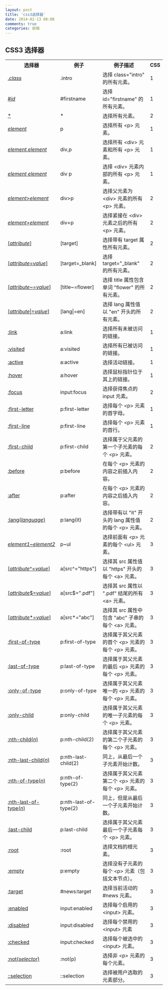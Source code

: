 ```yaml
---
layout: post
title: 'css3选择器'
date: 2014-02-13 08:08
comments: true
categories: 前端
---
```

<h2>CSS3 选择器</h2>

<table class="table table-hover">
	<tbody>
		<tr>
			<th >选择器</th>
			<th >例子</th>
			<th >例子描述</th>
			<th >CSS</th>
		</tr>
		<tr>
			<td ><a href="http://www.w3school.com.cn/cssref/selector_class.asp">.<em>class</em></a></td>
			<td >.intro</td>
			<td >选择 class=&quot;intro&quot; 的所有元素。</td>
			<td >1</td>
		</tr>
		<tr>
			<td ><a href="http://www.w3school.com.cn/cssref/selector_id.asp">#<em>id</em></a></td>
			<td >#firstname</td>
			<td >选择 id=&quot;firstname&quot; 的所有元素。</td>
			<td >1</td>
		</tr>
		<tr>
			<td ><a href="http://www.w3school.com.cn/cssref/selector_all.asp">*</a></td>
			<td >*</td>
			<td >选择所有元素。</td>
			<td >2</td>
		</tr>
		<tr>
			<td ><a href="http://www.w3school.com.cn/cssref/selector_element.asp"><em>element</em></a></td>
			<td >p</td>
			<td >选择所有 &lt;p&gt; 元素。</td>
			<td >1</td>
		</tr>
		<tr>
			<td ><a href="http://www.w3school.com.cn/cssref/selector_element_comma.asp"><em>element</em>,<em>element</em></a></td>
			<td >div,p</td>
			<td >选择所有 &lt;div&gt; 元素和所有 &lt;p&gt; 元素。</td>
			<td >1</td>
		</tr>
		<tr>
			<td ><a href="http://www.w3school.com.cn/cssref/selector_element_element.asp"><em>element</em>&nbsp;<em>element</em></a></td>
			<td >div p</td>
			<td >选择 &lt;div&gt; 元素内部的所有 &lt;p&gt; 元素。</td>
			<td >1</td>
		</tr>
		<tr>
			<td ><a href="http://www.w3school.com.cn/cssref/selector_element_gt.asp"><em>element</em>&gt;<em>element</em></a></td>
			<td >div&gt;p</td>
			<td >选择父元素为 &lt;div&gt; 元素的所有 &lt;p&gt; 元素。</td>
			<td >2</td>
		</tr>
		<tr>
			<td ><a href="http://www.w3school.com.cn/cssref/selector_element_plus.asp"><em>element</em>+<em>element</em></a></td>
			<td >div+p</td>
			<td >选择紧接在 &lt;div&gt; 元素之后的所有 &lt;p&gt; 元素。</td>
			<td >2</td>
		</tr>
		<tr>
			<td ><a href="http://www.w3school.com.cn/cssref/selector_attribute.asp">[<em>attribute</em>]</a></td>
			<td >[target]</td>
			<td >选择带有 target 属性所有元素。</td>
			<td >2</td>
		</tr>
		<tr>
			<td ><a href="http://www.w3school.com.cn/cssref/selector_attribute_value.asp">[<em>attribute</em>=<em>value</em>]</a></td>
			<td >[target=_blank]</td>
			<td >选择 target=&quot;_blank&quot; 的所有元素。</td>
			<td >2</td>
		</tr>
		<tr>
			<td ><a href="http://www.w3school.com.cn/cssref/selector_attribute_value_contain.asp">[<em>attribute</em>~=<em>value</em>]</a></td>
			<td >[title~=flower]</td>
			<td >选择 title 属性包含单词 &quot;flower&quot; 的所有元素。</td>
			<td >2</td>
		</tr>
		<tr>
			<td ><a href="http://www.w3school.com.cn/cssref/selector_attribute_value_start.asp">[<em>attribute</em>|=<em>value</em>]</a></td>
			<td >[lang|=en]</td>
			<td >选择 lang 属性值以 &quot;en&quot; 开头的所有元素。</td>
			<td >2</td>
		</tr>
		<tr>
			<td ><a href="http://www.w3school.com.cn/cssref/selector_link.asp">:link</a></td>
			<td >a:link</td>
			<td >选择所有未被访问的链接。</td>
			<td >1</td>
		</tr>
		<tr>
			<td ><a href="http://www.w3school.com.cn/cssref/selector_visited.asp">:visited</a></td>
			<td >a:visited</td>
			<td >选择所有已被访问的链接。</td>
			<td >1</td>
		</tr>
		<tr>
			<td ><a href="http://www.w3school.com.cn/cssref/selector_active.asp">:active</a></td>
			<td >a:active</td>
			<td >选择活动链接。</td>
			<td >1</td>
		</tr>
		<tr>
			<td ><a href="http://www.w3school.com.cn/cssref/selector_hover.asp">:hover</a></td>
			<td >a:hover</td>
			<td >选择鼠标指针位于其上的链接。</td>
			<td >1</td>
		</tr>
		<tr>
			<td ><a href="http://www.w3school.com.cn/cssref/selector_focus.asp">:focus</a></td>
			<td >input:focus</td>
			<td >选择获得焦点的 input 元素。</td>
			<td >2</td>
		</tr>
		<tr>
			<td ><a href="http://www.w3school.com.cn/cssref/selector_first-letter.asp">:first-letter</a></td>
			<td >p:first-letter</td>
			<td >选择每个 &lt;p&gt; 元素的首字母。</td>
			<td >1</td>
		</tr>
		<tr>
			<td ><a href="http://www.w3school.com.cn/cssref/selector_first-line.asp">:first-line</a></td>
			<td >p:first-line</td>
			<td >选择每个 &lt;p&gt; 元素的首行。</td>
			<td >1</td>
		</tr>
		<tr>
			<td ><a href="http://www.w3school.com.cn/cssref/selector_first-child.asp">:first-child</a></td>
			<td >p:first-child</td>
			<td >选择属于父元素的第一个子元素的每个 &lt;p&gt; 元素。</td>
			<td >2</td>
		</tr>
		<tr>
			<td ><a href="http://www.w3school.com.cn/cssref/selector_before.asp">:before</a></td>
			<td >p:before</td>
			<td >在每个 &lt;p&gt; 元素的内容之前插入内容。</td>
			<td >2</td>
		</tr>
		<tr>
			<td ><a href="http://www.w3school.com.cn/cssref/selector_after.asp">:after</a></td>
			<td >p:after</td>
			<td >在每个 &lt;p&gt; 元素的内容之后插入内容。</td>
			<td >2</td>
		</tr>
		<tr>
			<td ><a href="http://www.w3school.com.cn/cssref/selector_lang.asp">:lang(<em>language</em>)</a></td>
			<td >p:lang(it)</td>
			<td >选择带有以 &quot;it&quot; 开头的 lang 属性值的每个 &lt;p&gt; 元素。</td>
			<td >2</td>
		</tr>
		<tr>
			<td ><a href="http://www.w3school.com.cn/cssref/selector_gen_sibling.asp"><em>element1</em>~<em>element2</em></a></td>
			<td >p~ul</td>
			<td >选择前面有 &lt;p&gt; 元素的每个 &lt;ul&gt; 元素。</td>
			<td >3</td>
		</tr>
		<tr>
			<td ><a href="http://www.w3school.com.cn/cssref/selector_attr_begin.asp">[<em>attribute</em>^=<em>value</em>]</a></td>
			<td >a[src^=&quot;https&quot;]</td>
			<td >选择其 src 属性值以 &quot;https&quot; 开头的每个 &lt;a&gt; 元素。</td>
			<td >3</td>
		</tr>
		<tr>
			<td ><a href="http://www.w3school.com.cn/cssref/selector_attr_end.asp">[<em>attribute</em>$=<em>value</em>]</a></td>
			<td >a[src$=&quot;.pdf&quot;]</td>
			<td >选择其 src 属性以 &quot;.pdf&quot; 结尾的所有 &lt;a&gt; 元素。</td>
			<td >3</td>
		</tr>
		<tr>
			<td ><a href="http://www.w3school.com.cn/cssref/selector_attr_contain.asp">[<em>attribute</em>*=<em>value</em>]</a></td>
			<td >a[src*=&quot;abc&quot;]</td>
			<td >选择其 src 属性中包含 &quot;abc&quot; 子串的每个 &lt;a&gt; 元素。</td>
			<td >3</td>
		</tr>
		<tr>
			<td ><a href="http://www.w3school.com.cn/cssref/selector_first-of-type.asp">:first-of-type</a></td>
			<td >p:first-of-type</td>
			<td >选择属于其父元素的首个 &lt;p&gt; 元素的每个 &lt;p&gt; 元素。</td>
			<td >3</td>
		</tr>
		<tr>
			<td ><a href="http://www.w3school.com.cn/cssref/selector_last-of-type.asp">:last-of-type</a></td>
			<td >p:last-of-type</td>
			<td >选择属于其父元素的最后 &lt;p&gt; 元素的每个 &lt;p&gt; 元素。</td>
			<td >3</td>
		</tr>
		<tr>
			<td ><a href="http://www.w3school.com.cn/cssref/selector_only-of-type.asp">:only-of-type</a></td>
			<td >p:only-of-type</td>
			<td >选择属于其父元素唯一的 &lt;p&gt; 元素的每个 &lt;p&gt; 元素。</td>
			<td >3</td>
		</tr>
		<tr>
			<td ><a href="http://www.w3school.com.cn/cssref/selector_only-child.asp">:only-child</a></td>
			<td >p:only-child</td>
			<td >选择属于其父元素的唯一子元素的每个 &lt;p&gt; 元素。</td>
			<td >3</td>
		</tr>
		<tr>
			<td ><a href="http://www.w3school.com.cn/cssref/selector_nth-child.asp">:nth-child(<em>n</em>)</a></td>
			<td >p:nth-child(2)</td>
			<td >选择属于其父元素的第二个子元素的每个 &lt;p&gt; 元素。</td>
			<td >3</td>
		</tr>
		<tr>
			<td ><a href="http://www.w3school.com.cn/cssref/selector_nth-last-child.asp">:nth-last-child(<em>n</em>)</a></td>
			<td >p:nth-last-child(2)</td>
			<td >同上，从最后一个子元素开始计数。</td>
			<td >3</td>
		</tr>
		<tr>
			<td ><a href="http://www.w3school.com.cn/cssref/selector_nth-of-type.asp">:nth-of-type(<em>n</em>)</a></td>
			<td >p:nth-of-type(2)</td>
			<td >选择属于其父元素第二个 &lt;p&gt; 元素的每个 &lt;p&gt; 元素。</td>
			<td >3</td>
		</tr>
		<tr>
			<td ><a href="http://www.w3school.com.cn/cssref/selector_nth-last-of-type.asp">:nth-last-of-type(<em>n</em>)</a></td>
			<td >p:nth-last-of-type(2)</td>
			<td >同上，但是从最后一个子元素开始计数。</td>
			<td >3</td>
		</tr>
		<tr>
			<td ><a href="http://www.w3school.com.cn/cssref/selector_last-child.asp">:last-child</a></td>
			<td >p:last-child</td>
			<td >选择属于其父元素最后一个子元素每个 &lt;p&gt; 元素。</td>
			<td >3</td>
		</tr>
		<tr>
			<td ><a href="http://www.w3school.com.cn/cssref/selector_root.asp">:root</a></td>
			<td >:root</td>
			<td >选择文档的根元素。</td>
			<td >3</td>
		</tr>
		<tr>
			<td ><a href="http://www.w3school.com.cn/cssref/selector_empty.asp">:empty</a></td>
			<td >p:empty</td>
			<td >选择没有子元素的每个 &lt;p&gt; 元素（包括文本节点）。</td>
			<td >3</td>
		</tr>
		<tr>
			<td ><a href="http://www.w3school.com.cn/cssref/selector_target.asp">:target</a></td>
			<td >#news:target</td>
			<td >选择当前活动的 #news 元素。</td>
			<td >3</td>
		</tr>
		<tr>
			<td ><a href="http://www.w3school.com.cn/cssref/selector_enabled.asp">:enabled</a></td>
			<td >input:enabled</td>
			<td >选择每个启用的 &lt;input&gt; 元素。</td>
			<td >3</td>
		</tr>
		<tr>
			<td ><a href="http://www.w3school.com.cn/cssref/selector_disabled.asp">:disabled</a></td>
			<td >input:disabled</td>
			<td >选择每个禁用的 &lt;input&gt; 元素</td>
			<td >3</td>
		</tr>
		<tr>
			<td ><a href="http://www.w3school.com.cn/cssref/selector_checked.asp">:checked</a></td>
			<td >input:checked</td>
			<td >选择每个被选中的 &lt;input&gt; 元素。</td>
			<td >3</td>
		</tr>
		<tr>
			<td ><a href="http://www.w3school.com.cn/cssref/selector_not.asp">:not(<em>selector</em>)</a></td>
			<td >:not(p)</td>
			<td >选择非 &lt;p&gt; 元素的每个元素。</td>
			<td >3</td>
		</tr>
		<tr>
			<td ><a href="http://www.w3school.com.cn/cssref/selector_selection.asp">::selection</a></td>
			<td >::selection</td>
			<td >选择被用户选取的元素部分。</td>
			<td >3</td>
		</tr>
	</tbody>
</table>
